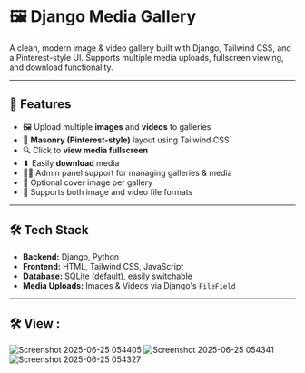 # 🖼️ Django Media Gallery

A clean, modern image & video gallery built with Django, Tailwind CSS, and a Pinterest-style UI. Supports multiple media uploads, fullscreen viewing, and download functionality.

---

## 📸 Features

- 🖼 Upload multiple **images** and **videos** to galleries
- 🧱 **Masonry (Pinterest-style)** layout using Tailwind CSS
- 🔍 Click to **view media fullscreen**
- ⬇ Easily **download** media
- 🧑‍💻 Admin panel support for managing galleries & media
- 🎨 Optional cover image per gallery
- 📂 Supports both image and video file formats

---

## 🛠️ Tech Stack

- **Backend:** Django, Python
- **Frontend:** HTML, Tailwind CSS, JavaScript
- **Database:** SQLite (default), easily switchable
- **Media Uploads:** Images & Videos via Django's `FileField`

---

## 🛠️ View :
![Screenshot 2025-06-25 054405](https://github.com/user-attachments/assets/ee83d8b2-e4f0-4c8b-956d-39ac5e4e6ae2)
![Screenshot 2025-06-25 054341](https://github.com/user-attachments/assets/b255cd86-aeac-4a69-832e-22023bd38faa)
![Screenshot 2025-06-25 054327](https://github.com/user-attachments/assets/54f2716f-c9da-4f08-bfdb-b3ca45b19681)

